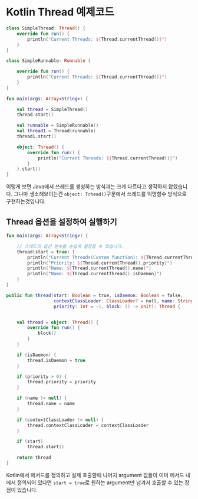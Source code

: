 # Kotlin Thread 예제코드


```kotlin
class SimpleThread: Thread() {
    override fun run() {
        println("Current Threads: ${Thread.currentThread()}")
    }
}

class SimpleRunnable: Runnable {

    override fun run() {
        println("Current Threads: ${Thread.currentThread()}")
    }
}

fun main(args: Array<String>) {

    val thread = SimpleThread()
    thread.start()

    val runnable = SimpleRunnable()
    val thread1 = Thread(runnable)
    thread1.start()

    object: Thread() {
        override fun run() {
            println("Current Threads: ${Thread.currentThread()}")
        }
    }.start()
}
```

이렇게 보면 Java에서 쓰레드를 생성하는 방식과는 크게 다르다고 생각하지 않았습니다.
그나마 생소해보이는건 `object: Trhead()`구문에서 쓰레드를 익명함수 방식으로 구현하는것입니다.

## Thread 옵션을 설정하여 실행하기

```kotlin
fun main(args: Array<String>) {

    // 스레드의 옵션 변수를 손쉽게 설정할 수 있습니다.
    thread(start = true) {
        println("Current Threads(Custom function): ${Thread.currentThread()}")
        println("Priority: ${Thread.currentThread().priority}")
        println("Name: ${Thread.currentThread().name}")
        println("Name: ${Thread.currentThread().isDaemon}")
    }
}

public fun thread(start: Boolean = true, isDaemon: Boolean = false,
                  contextClassLoader: ClassLoader? = null, name: String? = null,
                  priority: Int = -1, block: () -> Unit): Thread {


    val thread = object: Thread() {
        override fun run() {
            block()
        }
    }

    if (isDaemon) {
        thread.isDaemon = true
    }

    if (priority > 0) {
        thread.priority = priority
    }

    if (name != null) {
        thread.name = name
    }

    if (contextClassLoader != null) {
        thread.contextClassLoader = contextClassLoader
    }

    if (start)
        thread.start()

    return thread
}
```

Kotlin에서 메서드를 정의하고 실제 호출할때 나머지 argument 값들이 이미 메서드 내에서 정의되어 있다면 `start = true`로 원하는 argument만 넘겨서 호출할 수 있는 장점이 있습니다.

